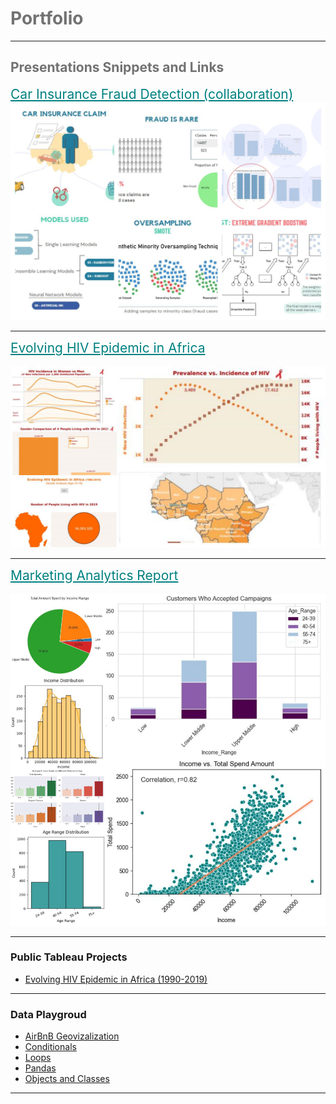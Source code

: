 <h1 style="color:#727272;">Portfolio</h1>

---

<h2 style="color:#727272;">Presentations Snippets and Links</h2>
<a href="pdf/YG Group Project Car Fraud Detection.pdf" style="color: teal; font-size: 1.5em;">Car Insurance Fraud Detection (collaboration)</a>
<br>
<img src="images/car_fraud_project.jpg?raw=true"/>

---

<a href="pdf/Evolving HIV Epidemic in Africa.pdf" style="color: teal; font-size: 1.5em;">Evolving HIV Epidemic in Africa</a>
<br><br>
<img src="images/hiv_project.png?raw=true"/>

---

<a href="pdf/YG_Marketing_Data.pdf" style="color: teal; font-size: 1.5em;">Marketing Analytics Report</a>
<br><br>
<img src="images/marketing_project.png?raw=true"/>

---

### Public Tableau Projects

- [Evolving HIV Epidemic in Africa (1990-2019)](https://public.tableau.com/app/profile/yana.gilichinskaya/viz/YG_HIV_Tableau_Project/TheStory)


---

### Data Playgroud

- [AirBnB Geovizalization](pdf/airbnb-geovis-activities.pdf)
- [Conditionals](pdf/Conditionals.pdf)
- [Loops](pdf/Loops.pdf)
- [Pandas](pdf/Pandas.pdf)
- [Objects and Classes](pdf/ObjectsClasses.pdf) 



---

